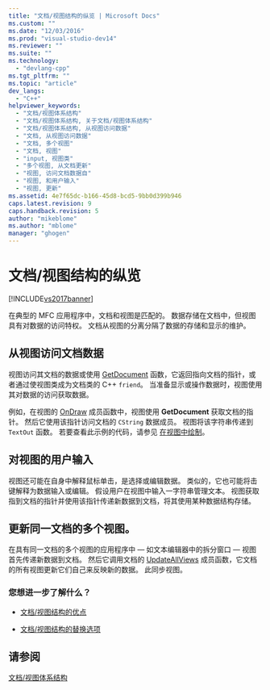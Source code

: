```yaml
---
title: "文档/视图结构的纵览 | Microsoft Docs"
ms.custom: ""
ms.date: "12/03/2016"
ms.prod: "visual-studio-dev14"
ms.reviewer: ""
ms.suite: ""
ms.technology: 
  - "devlang-cpp"
ms.tgt_pltfrm: ""
ms.topic: "article"
dev_langs: 
  - "C++"
helpviewer_keywords: 
  - "文档/视图体系结构"
  - "文档/视图体系结构, 关于文档/视图体系结构"
  - "文档/视图体系结构, 从视图访问数据"
  - "文档, 从视图访问数据"
  - "文档, 多个视图"
  - "文档, 视图"
  - "input, 视图类"
  - "多个视图, 从文档更新"
  - "视图, 访问文档数据自"
  - "视图, 和用户输入"
  - "视图, 更新"
ms.assetid: 4e7f65dc-b166-45d8-bcd5-9bb0d399b946
caps.latest.revision: 9
caps.handback.revision: 5
author: "mikeblome"
ms.author: "mblome"
manager: "ghogen"
---
```

# 文档/视图结构的纵览
[!INCLUDE[vs2017banner](../assembler/inline/includes/vs2017banner.md)]

在典型的 MFC 应用程序中，文档和视图是匹配的。  数据存储在文档中，但视图具有对数据的访问特权。  文档从视图的分离分隔了数据的存储和显示的维护。  
  
## 从视图访问文档数据  
 视图访问其文档的数据或使用 [GetDocument](../Topic/CView::GetDocument.md) 函数，它返回指向文档的指针，或者通过使视图类成为文档类的 C\+\+ `friend`。  当准备显示或操作数据时，视图使用其对数据的访问获取数据。  
  
 例如，在视图的 [OnDraw](../Topic/CView::OnDraw.md) 成员函数中，视图使用 **GetDocument** 获取文档的指针。  然后它使用该指针访问文档的 `CString` 数据成员。  视图将该字符串传递到 `TextOut` 函数。  若要查看此示例的代码，请参见 [在视图中绘制](../mfc/drawing-in-a-view.md)。  
  
## 对视图的用户输入  
 视图还可能在自身中解释鼠标单击，是选择或编辑数据。  类似的，它也可能将击键解释为数据输入或编辑。  假设用户在视图中输入一字符串管理文本。  视图获取指到文档的指针并使用该指针传递新数据到文档，将其使用某种数据结构存储。  
  
## 更新同一文档的多个视图。  
 在具有同一文档的多个视图的应用程序中 — 如文本编辑器中的拆分窗口 — 视图首先传递新数据到文档。  然后它调用文档的 [UpdateAllViews](../Topic/CDocument::UpdateAllViews.md) 成员函数，它文档的所有视图更新它们自己来反映新的数据。  此同步视图。  
  
### 您想进一步了解什么？  
  
-   [文档\/视图结构的优点](../mfc/advantages-of-the-document-view-architecture.md)  
  
-   [文档\/视图结构的替换选项](../mfc/alternatives-to-the-document-view-architecture.md)  
  
## 请参阅  
 [文档\/视图体系结构](../mfc/document-view-architecture.md)